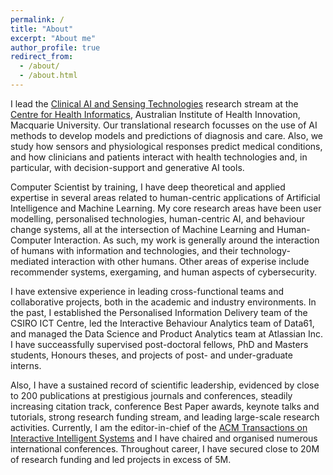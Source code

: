 ```yaml
---
permalink: /
title: "About"
excerpt: "About me"
author_profile: true
redirect_from: 
  - /about/
  - /about.html
---
```



I lead the <a href="https://www.mq.edu.au/research/research-centres-groups-and-facilities/healthy-people/centres/australian-institute-of-health-innovation/Research-Streams/Clinical-AI-and-Sensing-Technologies" target="_blank">Clinical AI and Sensing Technologies</a> research stream at the <a href="https://www.mq.edu.au/research/research-centres-groups-and-facilities/healthy-people/centres/australian-institute-of-health-innovation/aihi-research-centres/health-informatics" target="_blank">Centre for Health Informatics</a>, Australian Institute of Health Innovation, Macquarie University. Our translational research focusses on the use of AI methods to develop models and predictions of diagnosis and care. Also, we study how sensors and physiological responses predict medical conditions, and how clinicians and patients interact with health technologies and, in particular, with decision-support and generative AI tools. 

Computer Scientist by training, I have deep theoretical and applied expertise in several areas related to human-centric applications of Artificial Intelligence and Machine Learning. My core research areas have been user modelling, personalised technologies, human-centric AI, and behaviour change systems, all at the intersection of Machine Learning and Human-Computer Interaction. As such, my work is generally around the interaction of humans with information and technologies, and their technology-mediated interaction with other humans. Other areas of experise include recommender systems, exergaming, and human aspects of cybersecurity. 

I have extensive experience in leading cross-functional teams and collaborative projects, both in the academic and industry environments. In the past, I established the Personalised Information Delivery team of the CSIRO ICT Centre, led the Interactive Behaviour Analytics team of Data61, and managed the Data Science and Product Analytics team at Atlassian Inc. I have succeassfully supervised post-doctoral fellows, PhD and Masters students, Honours theses, and projects of post- and under-graduate interns.

Also, I have a sustained record of scientific leadership, evidenced by close to 200 publications at prestigious journals and conferences, steadily increasing citation track, conference Best Paper awards, keynote talks and tutorials, strong research funding stream, and leading large-scale research activities. Currently, I am the editor-in-chief of the <a href="https://dl.acm.org/journal/tiis" target="_blank">ACM Transactions on Interactive Intelligent Systems</a> and I have chaired and organised numerous international conferences. Throughout career, I have secured close to 20M of research funding and led projects in excess of 5M. 
